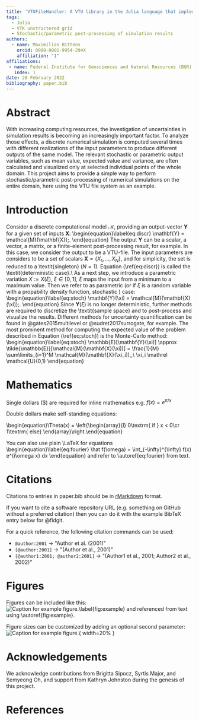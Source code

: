 ```yaml
---
title: 'VTUFileHandler: A VTU library in the Julia language that implements an algebra for basic mathematical operations on VTU data'
tags:
  - Julia
  - VTK unstructered grid
  - Stochastic/parametric post-processing of simulation results
authors:
  - name: Maximilian Bittens
    orcid: 0000-0001-9954-294X
    affiliation: "1"
affiliations:
 - name: Federal Institute for Geosciences and Natural Resources (BGR)
   index: 1
date: 28 February 2022
bibliography: paper.bib
---
```


# Abstract

With increasing computing resources, the investigation of uncertainties in simulation results is becoming an increasingly important factor. To analyze those effects, a discrete numerical simulation is computed several times with different realizations of the input parameters to produce different outputs of the same model. The relevant stochastic or parametric output variables, such as mean value, expected value and variance, are often calculated and visualized only at selected individual points of the whole domain. This project aims to provide a simple way to perform stochastic/parametric post-processing of numerical simulations on the entire domain, here using the VTU file system as an example.

# Introduction

Consider a discrete computational model $\mathcal{M}$, providing an output-vector $\mathbf{Y}$ for a given set of inputs $\mathbf{X}$:
\begin{equation}\label{eq:discr}
\mathbf{Y} = \mathcal{M}(\mathbf{X})\;.
\end{equation}
The output $\mathbf{Y}$ can be a scalar, a vector, a matrix, or a finite-element post-processing result, for example. In this case, we consider the output to be a VTU-file. The input parameters are considers to be a set of scalars $\mathbf{X}= \{X_1,...,X_N\}$, and for simplicity, the set is reduced to a \textit{singleton} ($N=1$). Equation (\ref{eq:discr}) is called the \textit{deterministic case}.\\
As a next step, we introduce a parametric variation $X:=X(\xi)$, $\xi\in[0,1]$, $\xi$ maps the input from a minimum to a maximum value. Then we refer to as parametric (or if $\xi$ is a random variable with a propability density function, stochastic ) case:
\begin{equation}\label{eq:stoch}
\mathbf{Y}(\xi) = \mathcal{M}(\mathbf{X}(\xi))\;.
\end{equation}
Since $\mathbf{Y}(\xi)$ is no longer deterministic, further methods are required to discretize the \textit{sample space} and to post-process and visualize the results. Different methods for uncertainty quantification can be found in @gates2015multilevel or @sudret2017surrogate, for example.
The most prominent method for computing the expected value of the problem described in Equation (\ref{eq:stoch}) is the Monte-Carlo method:
\begin{equation}\label{eq:stoch}
\mathbb{E}[\mathbf{Y}(\xi)] \approx \tilde{\mathbb{E}}[\mathcal{M}(\mathbf{X}(\xi))] = \frac{1}{M} \sum\limits_{i=1}^M \mathcal{M}(\mathbf{X}(\xi_i))\,,\\
\xi_i \mathrel \mathcal{U}(0,1)
\end{equation} 


# Mathematics

Single dollars ($) are required for inline mathematics e.g. $f(x) = e^{\pi/x}$

Double dollars make self-standing equations:

\begin{equation}\Theta(x) = \left\{\begin{array}{l}
0\textrm{ if } x < 0\cr
1\textrm{ else}
\end{array}\right.\end{equation}

You can also use plain \LaTeX for equations
\begin{equation}\label{eq:fourier}
\hat f(\omega) = \int_{-\infty}^{\infty} f(x) e^{i\omega x} dx
\end{equation}
and refer to \autoref{eq:fourier} from text.

# Citations

Citations to entries in paper.bib should be in
[rMarkdown](http://rmarkdown.rstudio.com/authoring_bibliographies_and_citations.html)
format.

If you want to cite a software repository URL (e.g. something on GitHub without a preferred
citation) then you can do it with the example BibTeX entry below for @fidgit.

For a quick reference, the following citation commands can be used:
- `@author:2001`  ->  "Author et al. (2001)"
- `[@author:2001]` -> "(Author et al., 2001)"
- `[@author1:2001; @author2:2001]` -> "(Author1 et al., 2001; Author2 et al., 2002)"

# Figures

Figures can be included like this:
![Caption for example figure.\label{fig:example}](figure.png)
and referenced from text using \autoref{fig:example}.

Figure sizes can be customized by adding an optional second parameter:
![Caption for example figure.](figure.png){ width=20% }

# Acknowledgements

We acknowledge contributions from Brigitta Sipocz, Syrtis Major, and Semyeong
Oh, and support from Kathryn Johnston during the genesis of this project.

# References
